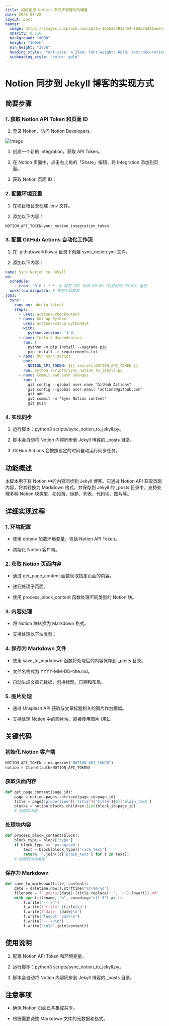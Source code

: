 ```yaml
---
title: 如何使用 Notion 来同步管理你的博客
date: 2025-05-28
layout: post
banner:
  image: https://images.unsplash.com/photo-1655363912454-fb932a291eee?crop=entropy&cs=tinysrgb&fit=max&fm=jpg&ixid=M3w2OTIwMzJ8MHwxfHJhbmRvbXx8fHx8fHx8fDE3NDg0MzYyODZ8&ixlib=rb-4.1.0&q=80&w=1080
  opacity: 0.618
  background: "#000"
  height: "100vh"
  min_height: "38vh"
  heading_style: "font-size: 4.25em; font-weight: bold; text-decoration: underline"
  subheading_style: "color: gold"
---
```


# Notion 同步到 Jekyll 博客的实现方式

## 简要步骤

### 1. 获取 Notion API Token 和页面 ID

1. 登录 Notion，访问 Notion Developers。

![image](https://prod-files-secure.s3.us-west-2.amazonaws.com/a7a0cc5a-89b9-4cda-8686-1fba0ca52f40/d19c1afe-dea5-4312-9333-786b0ba83054/image.png?X-Amz-Algorithm=AWS4-HMAC-SHA256&X-Amz-Content-Sha256=UNSIGNED-PAYLOAD&X-Amz-Credential=ASIAZI2LB466YKHV2TJH%2F20250528%2Fus-west-2%2Fs3%2Faws4_request&X-Amz-Date=20250528T124445Z&X-Amz-Expires=3600&X-Amz-Security-Token=IQoJb3JpZ2luX2VjEKz%2F%2F%2F%2F%2F%2F%2F%2F%2F%2FwEaCXVzLXdlc3QtMiJHMEUCIQCMvQbN6bkUW5ycJ%2BeInA%2BNOGHYx7ayFzrl%2BJWSpWwc3QIgRdckXoF4wnTY4TXHfsKcn39q7xe3IGsQVKJWUCTAxvQq%2FwMIdBAAGgw2Mzc0MjMxODM4MDUiDN7Nd0klkUYnR32gVircA22HszO4hlKKBNqciO3ImsNh%2BQwmBMpqevsp1ZbsfjLBpxd%2FzFSpndXtlbX3FrhQPHWsuwDW04FgH%2BelPe2YeGLSl0YVY34NQDnXJbh1N41Oabyl%2F7lRbJMll6oSgFRseAO1OTSzOtlyMEhDyXW%2BS1iHQeT0JZwJNv9DpF20BvtG7%2BOX9wm6dV9wd4HQRBPedFH7dL9RptJx5rEDOdXo1vQcsHiJQxzJcXQ7EbS%2BwX%2BJMQNNAGdWXH6nAOtwU9wrCHPGIvJhj5su%2F9qI2OSJydUXEk7%2B6YJghJVovchn%2FYdK8jbbZfcwPPpuwBFTDjvPwiwMhY4SsKAIhHZS9oU8%2BX3VcTk7g6w3CbX9u84cMrpqZscJByqJmqszcHJ7OOtSb7Dv2sq93txlOxmOiZy9k3h9RDUm9NywYQwit64n3upoa21tZ6b6EEGXdksmkW2RZxkWV5dFogfU7al3urkJLHJbHy3ep4zYg4YxyrOzk%2FrZSdSYd6RS8e%2B7lCOhaqArUJBt4DvIRcUNr5H3PCoWqlfpxUw0pDOW3Z2DwHfEnB5qvwgPF0kFJL3pE3I8SyD3PHGH7btEZo6cUyE9TEHCo5dnVLlyJLAHR4m%2FTnLtsOO1zAhB%2FP72LryHjryIMJjk28EGOqUBbfg894nN%2Fz9Y%2FyRVKhTgljqffaq8XejxYfWG0TpmeOYgrDIDoHP1rvqkSbp6q3Ck0Sro4ddmcmoT0CGa%2BYV%2FVDl0A5YKJ1zvM6gex9IT1r5WEItAMkh2O0QLlUrqz%2B7TpnDTOX%2BlLxBiPGmYha8ggGBis4QkqzYwszGzgm034O0TxmVWCYOv1J2yqm9Aa6lDhh6NPbL7XKx75S7JfZAkUW3u2KC2&X-Amz-Signature=867084df0aceb9f24efbce78a3843c9d4d1d3075adb13b738665e0e50d40df46&X-Amz-SignedHeaders=host&x-id=GetObject)

1. 创建一个新的 Integration，获取 API Token。

1. 在 Notion 页面中，点击右上角的「Share」按钮，将 Integration 添加到页面。

1. 获取 Notion 页面 ID：


### 2. 配置环境变量

1. 在项目根目录创建 .env 文件。

1. 添加以下内容：

```javascript
NOTION_API_TOKEN=your_notion_integration_token
```

### 3. 配置 GitHub Actions 自动化工作流

1. 在 .github/workflows/ 目录下创建 sync_notion.yml 文件。

1. 添加以下内容：

```yaml
name: Sync Notion to Jekyll
on:
  schedule:
    - cron: '0 0 * * *' # 每天 UTC 时间 00:00（北京时间 08:00）运行
  workflow_dispatch: # 支持手动触发
jobs:
  sync:
    runs-on: ubuntu-latest
    steps:
      - uses: actions/checkout@v3
      - name: Set up Python
        uses: actions/setup-python@v4
        with:
          python-version: '3.9'
      - name: Install dependencies
        run: |
          python -m pip install --upgrade pip
          pip install -r requirements.txt
      - name: Run sync script
        env:
          NOTION_API_TOKEN: ${{ secrets.NOTION_API_TOKEN }}
        run: python scripts/sync_notion_to_jekyll.py
      - name: Commit and push changes
        run: |
          git config --global user.name "GitHub Actions"
          git config --global user.email "actions@github.com"
          git add .
          git commit -m "Sync Notion content"
          git push
```

### 4. 实现同步

1. 运行脚本：python3 scripts/sync_notion_to_jekyll.py。

1. 脚本会自动将 Notion 内容同步到 Jekyll 博客的 _posts 目录。

1. GitHub Actions 会按照设定的时间自动运行同步任务。

## 功能概述

本脚本用于将 Notion 中的内容同步到 Jekyll 博客。它通过 Notion API 获取页面内容，将其转换为 Markdown 格式，并保存到 Jekyll 的 _posts 目录中。支持处理多种 Notion 块类型，如段落、标题、列表、代码块、图片等。

## 详细实现过程

### 1. 环境配置

- 使用 dotenv 加载环境变量，包括 Notion API Token。

- 初始化 Notion 客户端。

### 2. 获取 Notion 页面内容

- 通过 get_page_content 函数获取指定页面的内容。

- 递归处理子页面。

- 使用 process_block_content 函数处理不同类型的 Notion 块。

### 3. 内容处理

- 将 Notion 块转换为 Markdown 格式。

- 支持处理以下块类型：


### 4. 保存为 Markdown 文件

- 使用 save_to_markdown 函数将处理后的内容保存到 _posts 目录。

- 文件名格式为 YYYY-MM-DD-title.md。

- 自动生成文章元数据，包括标题、日期和布局。

### 5. 图片处理

- 通过 Unsplash API 获取与文章标题相关的图片作为横幅。

- 支持处理 Notion 中的图片块，直接使用图片 URL。

## 关键代码

### 初始化 Notion 客户端

```python
NOTION_API_TOKEN = os.getenv("NOTION_API_TOKEN")
notion = Client(auth=NOTION_API_TOKEN)
```

### 获取页面内容

```python
def get_page_content(page_id):
    page = notion.pages.retrieve(page_id=page_id)
    title = page['properties']['title']['title'][0]['plain_text']
    blocks = notion.blocks.children.list(block_id=page_id)
    # 处理块内容
```

### 处理块内容

```python
def process_block_content(block):
    block_type = block['type']
    if block_type == 'paragraph':
        text = block[block_type]['rich_text']
        return ''.join([t['plain_text'] for t in text])
    # 处理其他块类型
```

### 保存为 Markdown

```python
def save_to_markdown(title, content):
    date = datetime.now().strftime("%Y-%m-%d")
    filename = f"_posts/{date}-{title.replace(' ', '-').lower()}.md"
    with open(filename, "w", encoding="utf-8") as f:
        f.write("---\n")
        f.write(f"title: {title}\n")
        f.write(f"date: {date}\n")
        f.write("layout: post\n")
        f.write("---\n\n")
        f.write("\n\n".join(content))
```

## 使用说明

1. 配置 Notion API Token 和环境变量。

1. 运行脚本：python3 scripts/sync_notion_to_jekyll.py。

1. 脚本会自动将 Notion 内容同步到 Jekyll 博客的 _posts 目录。

## 注意事项

- 确保 Notion 页面已与集成共享。

- 根据需要调整 Markdown 文件的元数据和格式。
